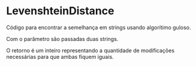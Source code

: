 # LevenshteinDistance
Código para encontrar a semelhança em strings usando algorítimo guloso.

Com o parâmetro são passadas duas strings.

O retorno é um inteiro representando a quantidade de modificações necessárias para que ambas fiquem iguais.
